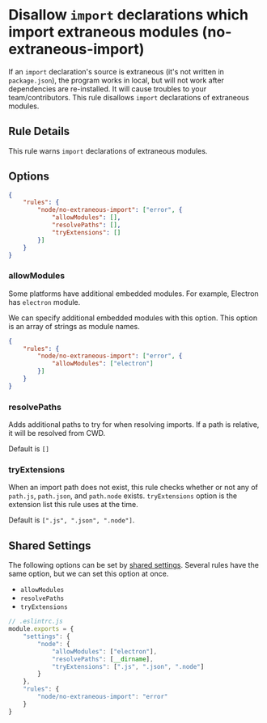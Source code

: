 # Disallow `import` declarations which import extraneous modules (no-extraneous-import)

If an `import` declaration's source is extraneous (it's not written in `package.json`), the program works in local, but will not work after dependencies are re-installed. It will cause troubles to your team/contributors.
This rule disallows `import` declarations of extraneous modules.

## Rule Details

This rule warns `import` declarations of extraneous modules.

## Options

```json
{
    "rules": {
        "node/no-extraneous-import": ["error", {
            "allowModules": [],
            "resolvePaths": [],
            "tryExtensions": []
        }]
    }
}
```

### allowModules

Some platforms have additional embedded modules.
For example, Electron has `electron` module.

We can specify additional embedded modules with this option.
This option is an array of strings as module names.

```json
{
    "rules": {
        "node/no-extraneous-import": ["error", {
            "allowModules": ["electron"]
        }]
    }
}
```

### resolvePaths

Adds additional paths to try for when resolving imports.
If a path is relative, it will be resolved from CWD.

Default is `[]`

### tryExtensions

When an import path does not exist, this rule checks whether or not any of `path.js`, `path.json`, and `path.node` exists.
`tryExtensions` option is the extension list this rule uses at the time.

Default is `[".js", ".json", ".node"]`.

## Shared Settings

The following options can be set by [shared settings](http://eslint.org/docs/user-guide/configuring.html#adding-shared-settings).
Several rules have the same option, but we can set this option at once.

- `allowModules`
- `resolvePaths`
- `tryExtensions`

```js
// .eslintrc.js
module.exports = {
    "settings": {
        "node": {
            "allowModules": ["electron"],
            "resolvePaths": [__dirname],
            "tryExtensions": [".js", ".json", ".node"]
        }
    },
    "rules": {
        "node/no-extraneous-import": "error"
    }
}
```
